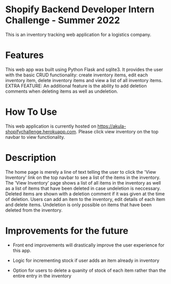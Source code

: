 # Shopify Backend Developer Intern Challenge - Summer 2022

This is an inventory tracking web application for a logistics company. 

# Features
This web app was built using Python Flask and sqlite3. It provides the user with the basic CRUD functionality: create inventory items, edit each inventory item, delete inventory items and view a list of all inventory items. EXTRA FEATURE: An additional feature is the ability to add deletion comments when deleting items as well as undeletion.

# How To Use
This web application is currently hosted on https://akula-shopifychallenge.herokuapp.com. Please click view inventory on the top navbar to view functionality.

# Description
The home page is merely a line of text  telling the user to click the 'View Inventory' link on the top navbar to see a list of the items in the inventory. 
The 'View Inventory' page shows a list of all items in the inventory as well as a list of items that have been deleted in case undeletion is neccessary. Deleted items are shown with a deletion comment if it was given at the time of deletion. Users can add an item to the inventory, edit details of each item and delete items. Undeletion is only possible on items that have been deleted from the inventory. 

# Improvements for the future
* Front end improvements will drastically improve the user experience for this app. 

* Logic for incrementing stock if user adds an item already in inventory

* Option for users to delete a quanity of stock of each item rather than the entire entry in the inventory
